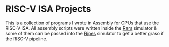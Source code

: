 # RISC-V ISA Projects
This is a collection of programs I wrote in Assembly for CPUs that use the RISC-V ISA. All assembly scripts were written inside the <a href="https://github.com/TheThirdOne/rars">Rars</a> simulator & some of them can be passed into the <a href="https://github.com/mortbopet/Ripes">Ripes</a> simulator to get a better graso if the RISC-V pipeline.
